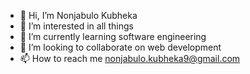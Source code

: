 - 👋 Hi, I’m Nonjabulo Kubheka 
- 👀 I’m interested in all things 
- 🌱 I’m currently learning software engineering 
- 💞️ I’m looking to collaborate on web development 
- 📫 How to reach me 
nonjabulo.kubheka9@gmail.com
<!---
19970203/19970203 is a ✨ special ✨ repository because its `README.md` (this file) appears on your GitHub profile.
You can click the Preview link to take a look at your changes.
--->
